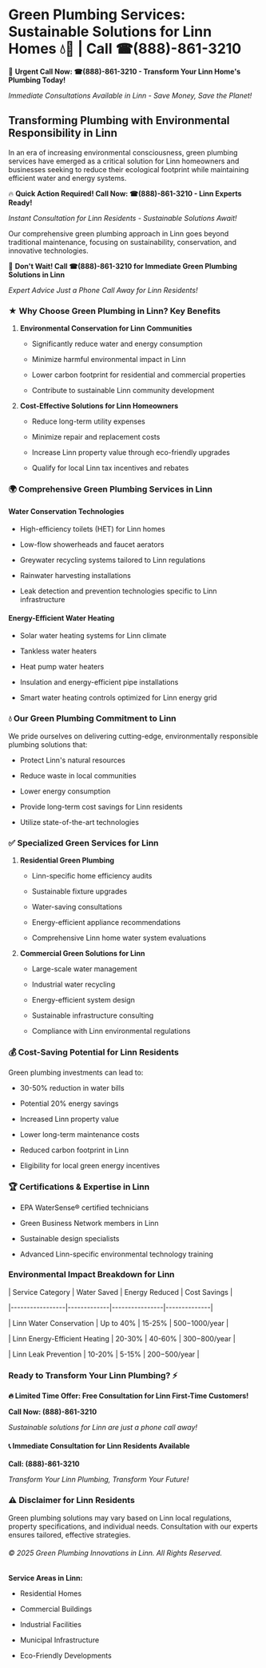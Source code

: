 # Green Plumbing Services: Sustainable Solutions for Linn Homes 💧🌿 | Call ☎(888)-861-3210

🚨 **Urgent Call Now: ☎(888)-861-3210 - Transform Your Linn Home's Plumbing Today!**
*Immediate Consultations Available in Linn - Save Money, Save the Planet!*

## Transforming Plumbing with Environmental Responsibility in Linn

In an era of increasing environmental consciousness, green plumbing services have emerged as a critical solution for Linn homeowners and businesses seeking to reduce their ecological footprint while maintaining efficient water and energy systems. 

🔥 **Quick Action Required! Call Now: ☎(888)-861-3210 - Linn Experts Ready!**
*Instant Consultation for Linn Residents - Sustainable Solutions Await!*

Our comprehensive green plumbing approach in Linn goes beyond traditional maintenance, focusing on sustainability, conservation, and innovative technologies.

🚨 **Don't Wait! Call ☎(888)-861-3210 for Immediate Green Plumbing Solutions in Linn**
*Expert Advice Just a Phone Call Away for Linn Residents!*

### ★ Why Choose Green Plumbing in Linn? Key Benefits

1. **Environmental Conservation for Linn Communities** 
   - Significantly reduce water and energy consumption
   - Minimize harmful environmental impact in Linn
   - Lower carbon footprint for residential and commercial properties
   - Contribute to sustainable Linn community development

2. **Cost-Effective Solutions for Linn Homeowners** 
   - Reduce long-term utility expenses
   - Minimize repair and replacement costs
   - Increase Linn property value through eco-friendly upgrades
   - Qualify for local Linn tax incentives and rebates

### 🌍 Comprehensive Green Plumbing Services in Linn

#### Water Conservation Technologies
- High-efficiency toilets (HET) for Linn homes
- Low-flow showerheads and faucet aerators
- Greywater recycling systems tailored to Linn regulations
- Rainwater harvesting installations
- Leak detection and prevention technologies specific to Linn infrastructure

#### Energy-Efficient Water Heating
- Solar water heating systems for Linn climate
- Tankless water heaters
- Heat pump water heaters
- Insulation and energy-efficient pipe installations
- Smart water heating controls optimized for Linn energy grid

### 💧 Our Green Plumbing Commitment to Linn

We pride ourselves on delivering cutting-edge, environmentally responsible plumbing solutions that:
- Protect Linn's natural resources
- Reduce waste in local communities
- Lower energy consumption
- Provide long-term cost savings for Linn residents
- Utilize state-of-the-art technologies

### ✅ Specialized Green Services for Linn

1. **Residential Green Plumbing**
   - Linn-specific home efficiency audits
   - Sustainable fixture upgrades
   - Water-saving consultations
   - Energy-efficient appliance recommendations
   - Comprehensive Linn home water system evaluations

2. **Commercial Green Solutions for Linn**
   - Large-scale water management
   - Industrial water recycling
   - Energy-efficient system design
   - Sustainable infrastructure consulting
   - Compliance with Linn environmental regulations

### 💰 Cost-Saving Potential for Linn Residents

Green plumbing investments can lead to:
- 30-50% reduction in water bills
- Potential 20% energy savings
- Increased Linn property value
- Lower long-term maintenance costs
- Reduced carbon footprint in Linn
- Eligibility for local green energy incentives

### 🏆 Certifications & Expertise in Linn

- EPA WaterSense® certified technicians
- Green Business Network members in Linn
- Sustainable design specialists
- Advanced Linn-specific environmental technology training

### Environmental Impact Breakdown for Linn

| Service Category | Water Saved | Energy Reduced | Cost Savings |
|-----------------|-------------|----------------|--------------|
| Linn Water Conservation | Up to 40% | 15-25% | $500-$1000/year |
| Linn Energy-Efficient Heating | 20-30% | 40-60% | $300-$800/year |
| Linn Leak Prevention | 10-20% | 5-15% | $200-$500/year |

### Ready to Transform Your Linn Plumbing? ⚡

**🔥 Limited Time Offer: Free Consultation for Linn First-Time Customers!**

**Call Now: (888)-861-3210**
*Sustainable solutions for Linn are just a phone call away!*

#### 📞 Immediate Consultation for Linn Residents Available

**Call: (888)-861-3210**
*Transform Your Linn Plumbing, Transform Your Future!*

### ⚠️ Disclaimer for Linn Residents

Green plumbing solutions may vary based on Linn local regulations, property specifications, and individual needs. Consultation with our experts ensures tailored, effective strategies.

###### © 2025 Green Plumbing Innovations in Linn. All Rights Reserved.

**Service Areas in Linn:** 
- Residential Homes
- Commercial Buildings
- Industrial Facilities
- Municipal Infrastructure
- Eco-Friendly Developments